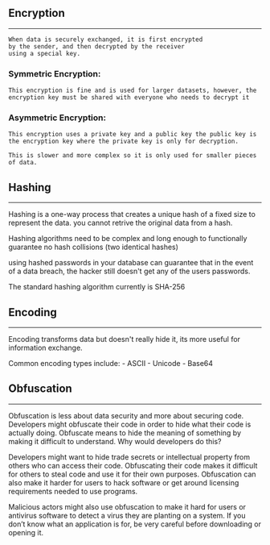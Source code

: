 ## Encryption
---
    When data is securely exchanged, it is first encrypted 
    by the sender, and then decrypted by the receiver 
    using a special key.

### Symmetric Encryption:
    This encryption is fine and is used for larger datasets, however, the encryption key must be shared with everyone who needs to decrypt it

### Asymmetric Encryption:
    This encryption uses a private key and a public key the public key is the encryption key where the private key is only for decryption.

    This is slower and more complex so it is only used for smaller pieces of data.

## Hashing
---
Hashing is a one-way process that creates a unique hash of a fixed size to represent the data. you cannot retrive the original data from a hash.

Hashing algorithms need to be complex and long enough to functionally guarantee no hash collisions (two identical hashes)

using hashed passwords in your database can guarantee that in the event of a data breach, the hacker still doesn't get any of the users passwords.

The standard hashing algorithm currently is SHA-256

## Encoding
---
Encoding transforms data but doesn't really hide it, its more useful for information exchange.

Common encoding types include:
    - ASCII
    - Unicode
    - Base64

## Obfuscation
---
Obfuscation is less about data security and more about securing code. Developers might obfuscate their code in order to hide what their code is actually doing. Obfuscate means to hide the meaning of something by making it difficult to understand. Why would developers do this?

Developers might want to hide trade secrets or intellectual property from others who can access their code. Obfuscating their code makes it difficult for others to steal code and use it for their own purposes. Obfuscation can also make it harder for users to hack software or get around licensing requirements needed to use programs.

Malicious actors might also use obfuscation to make it hard for users or antivirus software to detect a virus they are planting on a system. If you don’t know what an application is for, be very careful before downloading or opening it.